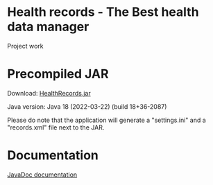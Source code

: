 # Health records - The Best health data manager
Project work

# Precompiled JAR
Download: [HealthRecords.jar](https://healthrecordsdoc.exmodify.com/jar/HealthRecords.jar)

Java version: Java 18 (2022-03-22) (build 18+36-2087)

Please do note that the application will generate a "settings.ini" and a "records.xml" file next to the JAR.

# Documentation
[JavaDoc documentation](https://healthrecordsdoc.exmodify.com/)